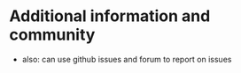 # Additional information and community


* also: can use github issues and forum to report on issues
